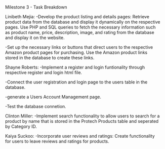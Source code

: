 Milestone 3 - Task Breakdown

Linibeth Mejia: 
  -Develop the product listing and details pages: Retrieve product data from the database and display it dynamically on the respective pages.
  Use PHP and SQL queries to fetch the necessary information such as product name, price, description, image, and rating from the database 
  and display it on the website.

  -Set up the necessary links or buttons that direct users to the respective Amazon product pages for purchasing. Use the Amazon product links
  stored in the database to create these links.



Shayne Roberts:
  -Implement a register and login funtionality through respective register and login html file. 
  
  -Connect the user registration and login page to the users table in the database.
  
  -generate a Users Account Management page.
  
  -Test the database connetion.
  
  
  



Clinton Miller:
  -Implement search functionality to allow users to search for a product by name that is stored in the Protech Products table and seperated by Category ID.

  
 Kaiya Suckoo: 
   -Incorporate user reviews and ratings: Create functionality for users to leave reviews and ratings for products.
